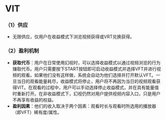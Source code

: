 # VIT

### （1）供应

* 无限供应，仅用户在收益模式下浏览视频获得或VRT兑换获得。

### （2）盈利机制

* **获取代币**：用户在日常使用幻视时，可以选择收益模式以通过视频浏览的行为赚取代币。用户只需要按下START按钮即可启动收益模式并选择VFT并进行视频的观看。如果他们没有这样做，系统会自动为他们选择并打开默认VFT。一旦当日的观看能量耗尽，收益模式将停止，用户将不再因为当日的视频观看获得VIT。在观看的过程中，用户可以手动选择停止收益模式，并在具有能量值时重新打开。在非收益模式下，幻视仍然对用户提供视频内容入口，只是用户不再享有收益的权益。
* **盈利因素**：他们的收入取决于两个因素：观看时长与观看时所选用的播放器（即VFT）稀有度/属性。
